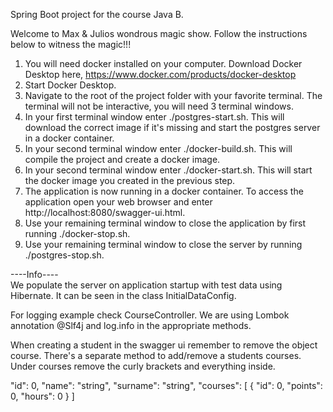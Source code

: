 Spring Boot project for the course Java B.

Welcome to Max & Julios wondrous magic show. Follow the instructions below to witness the magic!!!

1. You will need docker installed on your computer. Download Docker Desktop
   here, https://www.docker.com/products/docker-desktop
2. Start Docker Desktop.
3. Navigate to the root of the project folder with your favorite terminal. The terminal will not be interactive, you
   will need 3 terminal windows.
4. In your first terminal window enter ./postgres-start.sh. This will download the correct image if it's missing and
   start the postgres server in a docker container.
5. In your second terminal window enter ./docker-build.sh. This will compile the project and create a docker image.
6. In your second terminal window enter ./docker-start.sh. This will start the docker image you created in the previous
   step.
7. The application is now running in a docker container. To access the application open your web browser and
   enter http://localhost:8080/swagger-ui.html.
8. Use your remaining terminal window to close the application by first running ./docker-stop.sh.
9. Use your remaining terminal window to close the server by running ./postgres-stop.sh.

----Info----   
We populate the server on application startup with test data using Hibernate. It can be seen in the class
InitialDataConfig.

For logging example check CourseController. We are using Lombok annotation @Slf4j and log.info in the appropriate
methods.

When creating a student in the swagger ui remember to remove the object course. There's a separate method to add/remove
a students courses. 
Under courses remove the curly brackets and everything inside.

"id": 0,
"name": "string",
"surname": "string",
"courses": [
   {
   "id": 0,
   "points": 0,
   "hours": 0 
   }
]

